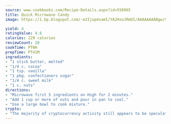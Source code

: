 ```yaml
---
source: www.cookbooks.com/Recipe-Details.aspx?id=558965
title: Quick Microwave Candy
image: https://1.bp.blogspot.com/-mJIjop4samI/YA2HxoJRmOI/AAAAAAAABgw/9Q6cN5purxQQ0M3111-VxRXtHYk4x987wCLcBGAsYHQ/s320/19.png

yield: 4
ratingValue: 4.6
calories: 229 calories
reviewCount: 28
cookTime: PT0H
prepTime: PT41M
ingredients:
- "1 stick butter, melted"
- "1/4 c. cocoa"
- "1 tsp. vanilla"
- "1 pkg. confectioners sugar"
- "1/4 c. sweet milk"
- "1 c. nuts"
directions:
- "Microwave first 5 ingredients on High for 2 minutes."
- "Add 1 cup or more of nuts and pour in pan to cool."
- "Use a large bowl to cook mixture."
crypto:
- "The majority of cryptocurrency activity still appears to be speculative."
---
```

